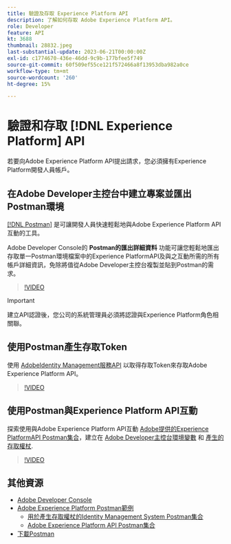 ```yaml
---
title: 驗證及存取 Experience Platform API
description: 了解如何存取 Adobe Experience Platform API。
role: Developer
feature: API
kt: 3688
thumbnail: 28832.jpeg
last-substantial-update: 2023-06-21T00:00:00Z
exl-id: c1774670-436e-46dd-9c9b-177bfee5f749
source-git-commit: 60f509ef55ce121f572466a8f13953dba982a0ce
workflow-type: tm+mt
source-wordcount: '260'
ht-degree: 15%

---
```


# 驗證和存取 [!DNL Experience Platform] API

若要向Adobe Experience Platform API提出請求，您必須擁有Experience Platform開發人員帳戶。

## 在Adobe Developer主控台中建立專案並匯出Postman環境

[[!DNL Postman]](https://www.postman.com/) 是可讓開發人員快速輕鬆地與Adobe Experience Platform API互動的工具。

Adobe Developer Console的 **Postman的匯出詳細資料** 功能可讓您輕鬆地匯出存取單一Postman環境檔案中的Experience PlatformAPI及與之互動所需的所有帳戶詳細資訊，免除將值從Adobe Developer主控台複製並貼到Postman的需求。

>[!VIDEO](https://video.tv.adobe.com/v/28832/?quality=12&learn=on)

>[!IMPORTANT]
>
>建立API認證後，您公司的系統管理員必須將認證與Experience Platform角色相關聯。


## 使用Postman產生存取Token

使用 [AdobeIdentity Management服務API](https://github.com/adobe/experience-platform-postman-samples/tree/master/apis/ims) 以取得存取Token來存取Adobe Experience Platform API。

>[!VIDEO](https://video.tv.adobe.com/v/29698/?quality=12&learn=on)


## 使用Postman與Experience Platform API互動

探索使用與Adobe Experience Platform API互動 [Adobe提供的Experience PlatformAPI Postman集合](https://github.com/adobe/experience-platform-postman-samples/tree/master/apis/experience-platform)，建立在 [Adobe Developer主控台環境變數](#export-adobe-io-integration-details-to-postman) 和 [產生的存取權杖](#generate-an-access-token-with-postman).

>[!VIDEO](https://video.tv.adobe.com/v/29704/?quality=12&learn=on)


## 其他資源

* [Adobe Developer Console](https://developer.adobe.com/console/home)
* [Adobe Experience Platform Postman範例](https://github.com/adobe/experience-platform-postman-samples)
   * [用於產生存取權杖的Identity Management System Postman集合](https://github.com/adobe/experience-platform-postman-samples/tree/master/apis/ims)
   * [Adobe Experience Platform API Postman集合](https://github.com/adobe/experience-platform-postman-samples/tree/master/apis/experience-platform)
* [下載Postman](https://www.postman.com/)
